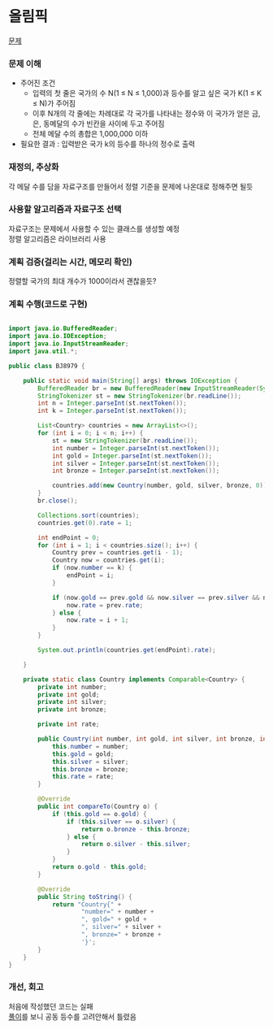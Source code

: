 # 올림픽
[문제](https://www.acmicpc.net/problem/8979)

### 문제 이해
- 주어진 조건  
  - 입력의 첫 줄은 국가의 수 N(1 ≤ N ≤ 1,000)과 등수를 알고 싶은 국가 K(1 ≤ K ≤ N)가 주어짐  
  - 이후 N개의 각 줄에는 차례대로 각 국가를 나타내는 정수와 이 국가가 얻은 금, 은, 동메달의 수가 빈칸을 사이에 두고 주어짐  
  - 전체 메달 수의 총합은 1,000,000 이하  
- 필요한 결과 : 입력받은 국가 k의 등수를 하나의 정수로 출력  

### 재정의, 추상화
각 메달 수를 담을 자료구조를 만들어서 정렬 기준을 문제에 나온대로 정해주면 될듯  

### 사용할 알고리즘과 자료구조 선택
자료구조는 문제에서 사용할 수 있는 클래스를 생성할 예정  
정렬 알고리즘은 라이브러리 사용  

### 계획 검증(걸리는 시간, 메모리 확인)
정렬할 국가의 최대 개수가 1000이라서 괜찮을듯?  

### 계획 수행(코드로 구현)
```java

import java.io.BufferedReader;
import java.io.IOException;
import java.io.InputStreamReader;
import java.util.*;

public class BJ8979 {

    public static void main(String[] args) throws IOException {
        BufferedReader br = new BufferedReader(new InputStreamReader(System.in));
        StringTokenizer st = new StringTokenizer(br.readLine());
        int n = Integer.parseInt(st.nextToken());
        int k = Integer.parseInt(st.nextToken());

        List<Country> countries = new ArrayList<>();
        for (int i = 0; i < n; i++) {
            st = new StringTokenizer(br.readLine());
            int number = Integer.parseInt(st.nextToken());
            int gold = Integer.parseInt(st.nextToken());
            int silver = Integer.parseInt(st.nextToken());
            int bronze = Integer.parseInt(st.nextToken());

            countries.add(new Country(number, gold, silver, bronze, 0));
        }
        br.close();

        Collections.sort(countries);
        countries.get(0).rate = 1;

        int endPoint = 0;
        for (int i = 1; i < countries.size(); i++) {
            Country prev = countries.get(i - 1);
            Country now = countries.get(i);
            if (now.number == k) {
                endPoint = i;
            }

            if (now.gold == prev.gold && now.silver == prev.silver && now.bronze == prev.bronze) {
                now.rate = prev.rate;
            } else {
                now.rate = i + 1;
            }
        }

        System.out.println(countries.get(endPoint).rate);

    }

    private static class Country implements Comparable<Country> {
        private int number;
        private int gold;
        private int silver;
        private int bronze;

        private int rate;

        public Country(int number, int gold, int silver, int bronze, int rate) {
            this.number = number;
            this.gold = gold;
            this.silver = silver;
            this.bronze = bronze;
            this.rate = rate;
        }

        @Override
        public int compareTo(Country o) {
            if (this.gold == o.gold) {
                if (this.silver == o.silver) {
                    return o.bronze - this.bronze;
                } else {
                    return o.silver - this.silver;
                }
            }
            return o.gold - this.gold;
        }

        @Override
        public String toString() {
            return "Country{" +
                    "number=" + number +
                    ", gold=" + gold +
                    ", silver=" + silver +
                    ", bronze=" + bronze +
                    '}';
        }
    }
}

```

### 개선, 회고
처음에 작성했던 코드는 실패  
[풀이](https://suhyeokeee.tistory.com/67)를 보니 공동 등수를 고려안해서 틀렸음  